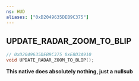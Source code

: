 ```yaml
---
ns: HUD
aliases: ["0xD2049635DEB9C375"]
---
```

## UPDATE_RADAR_ZOOM_TO_BLIP

```c
// 0xD2049635DEB9C375 0xE8D3A910
void UPDATE_RADAR_ZOOM_TO_BLIP();
```

**This native does absolutely nothing, just a nullsub**
